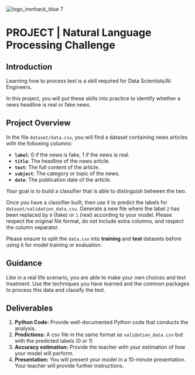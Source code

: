 ![logo_ironhack_blue 7](https://user-images.githubusercontent.com/23629340/40541063-a07a0a8a-601a-11e8-91b5-2f13e4e6b441.png)

# PROJECT | Natural Language Processing Challenge

## Introduction

Learning how to process text is a skill required for Data Scientists/AI Engineers. 

In this project, you will put these skills into practice to identify whether a news headline is real or fake news.

## Project Overview

In the file `dataset/data.csv`, you will find a dataset containing news articles with the following columns:

- **`label`**: 0 if the news is fake, 1 if the news is real.
- **`title`**: The headline of the news article.
- **`text`**: The full content of the article.
- **`subject`**: The category or topic of the news.
- **`date`**: The publication date of the article.

Your goal is to build a classifier that is able to distinguish between the two.

Once you have a classifier built, then use it to predict the labels for `dataset/validation_data.csv`. Generate a new file
where the label `2` has been replaced by `0` (fake) or `1` (real) according to your model. Please respect the original file format, 
do not include extra columns, and respect the column separator. 

Please ensure to split the `data.csv` into **training** and **test** datasets before using it for model training or evaluation.

## Guidance

Like in a real life scenario, you are able to make your own choices and text treatment.
Use the techniques you have learned and the common packages to process this data and classify the text.

## Deliverables

1. **Python Code:** Provide well-documented Python code that conducts the analysis.
2. **Predictions:** A csv file in the same format as `validation_data.csv` but with the predicted labels (0 or 1)
3. **Accuracy estimation:** Provide the teacher with your estimation of how your model will perform.
4. **Presentation:** You will present your model in a 10-minute presentation. Your teacher will provide further instructions.
